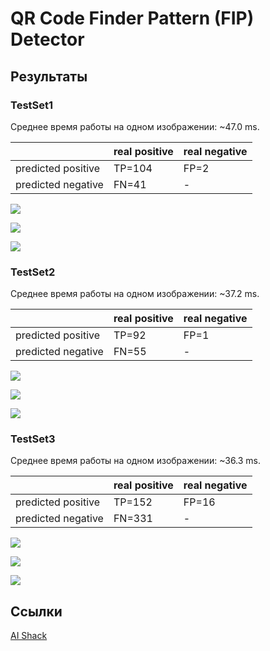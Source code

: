 # QR Code Finder Pattern (FIP) Detector
## Результаты
### TestSet1
Среднее время работы на одном изображении: ~47.0 ms.

|                    | real positive | real negative |
|--------------------|---------------|---------------|
| predicted positive | TP=104        | FP=2          |
| predicted negative | FN=41         | -             |

![](https://latex.codecogs.com/gif.latex?\inline&space;PPV&space;=&space;precision&space;=&space;\frac&space;{TP}{TP&space;&plus;&space;FP}&space;\approx&space;0.981)

![](https://latex.codecogs.com/gif.latex?\inline&space;TPR&space;=&space;recall&space;=&space;\frac&space;{TP}{TP&space;&plus;&space;FN}&space;\approx&space;0.717)

![](https://latex.codecogs.com/gif.latex?\inline&space;F_1&space;=&space;\frac&space;{2&space;\cdot&space;precision&space;\cdot&space;recall}{precision&space;&plus;&space;recall}&space;=&space;0.829)

### TestSet2
Среднее время работы на одном изображении: ~37.2 ms.

|                    | real positive | real negative |
|--------------------|---------------|---------------|
| predicted positive | TP=92         | FP=1          |
| predicted negative | FN=55         | -             |

![](https://latex.codecogs.com/gif.latex?\inline&space;PPV&space;=&space;precision&space;=&space;\frac&space;{TP}{TP&space;&plus;&space;FP}&space;\approx&space;0.989)

![](https://latex.codecogs.com/gif.latex?\inline&space;TPR&space;=&space;recall&space;=&space;\frac&space;{TP}{TP&space;&plus;&space;FN}&space;\approx&space;0.626)

![](https://latex.codecogs.com/gif.latex?\inline&space;F_1&space;=&space;\frac&space;{2&space;\cdot&space;precision&space;\cdot&space;recall}{precision&space;&plus;&space;recall}&space;=&space;0.767)

### TestSet3
Среднее время работы на одном изображении: ~36.3 ms.

|                    | real positive | real negative |
|--------------------|---------------|---------------|
| predicted positive | TP=152        | FP=16         |
| predicted negative | FN=331        | -             |

![](https://latex.codecogs.com/gif.latex?\inline&space;PPV&space;=&space;precision&space;=&space;\frac&space;{TP}{TP&space;&plus;&space;FP}&space;\approx&space;0.905)

![](https://latex.codecogs.com/gif.latex?\inline&space;TPR&space;=&space;recall&space;=&space;\frac&space;{TP}{TP&space;&plus;&space;FN}&space;\approx&space;0.315)

![](https://latex.codecogs.com/gif.latex?\inline&space;F_1&space;=&space;\frac&space;{2&space;\cdot&space;precision&space;\cdot&space;recall}{precision&space;&plus;&space;recall}&space;=&space;0.467)

## Ссылки
[AI Shack](http://aishack.in/tutorials/scanning-qr-codes-verify-finder/)
